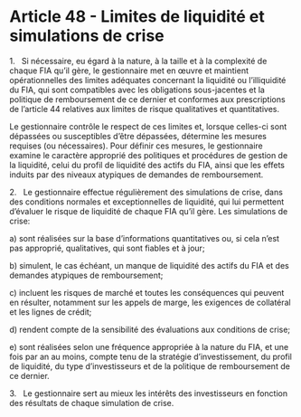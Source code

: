 # Article 48 - Limites de liquidité et simulations de crise


1.   Si nécessaire, eu égard à la nature, à la taille et à la complexité de chaque FIA qu’il gère, le gestionnaire met en œuvre et maintient opérationnelles des limites adéquates concernant la liquidité ou l’illiquidité du FIA, qui sont compatibles avec les obligations sous-jacentes et la politique de remboursement de ce dernier et conformes aux prescriptions de l’article 44 relatives aux limites de risque qualitatives et quantitatives.

Le gestionnaire contrôle le respect de ces limites et, lorsque celles-ci sont dépassées ou susceptibles d’être dépassées, détermine les mesures requises (ou nécessaires). Pour définir ces mesures, le gestionnaire examine le caractère approprié des politiques et procédures de gestion de la liquidité, celui du profil de liquidité des actifs du FIA, ainsi que les effets induits par des niveaux atypiques de demandes de remboursement.

2.   Le gestionnaire effectue régulièrement des simulations de crise, dans des conditions normales et exceptionnelles de liquidité, qui lui permettent d’évaluer le risque de liquidité de chaque FIA qu’il gère. Les simulations de crise:

a) sont réalisées sur la base d’informations quantitatives ou, si cela n’est pas approprié, qualitatives, qui sont fiables et à jour;

b) simulent, le cas échéant, un manque de liquidité des actifs du FIA et des demandes atypiques de remboursement;

c) incluent les risques de marché et toutes les conséquences qui peuvent en résulter, notamment sur les appels de marge, les exigences de collatéral et les lignes de crédit;

d) rendent compte de la sensibilité des évaluations aux conditions de crise;

e) sont réalisées selon une fréquence appropriée à la nature du FIA, et une fois par an au moins, compte tenu de la stratégie d’investissement, du profil de liquidité, du type d’investisseurs et de la politique de remboursement de ce dernier.

3.   Le gestionnaire sert au mieux les intérêts des investisseurs en fonction des résultats de chaque simulation de crise.
